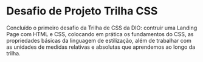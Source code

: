 # Desafio de Projeto Trilha CSS
Concluído o primeiro desafio da Trilha de CSS da DIO: contruir uma Landing Page com HTML e CSS, colocando em prática os fundamentos do CSS, as propriedades básicas da linguagem de estilização, além de trabalhar com as unidades de medidas relativas e absolutas que aprendemos ao longo da trilha.
